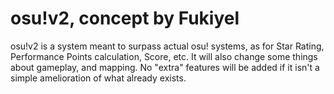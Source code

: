 # osu!v2, concept by Fukiyel
osu!v2 is a system meant to surpass actual osu! systems, as for Star Rating, Performance Points calculation, Score, etc.
It will also change some things about gameplay, and mapping. No "extra" features will be added if it isn't a simple amelioration of what already exists.
